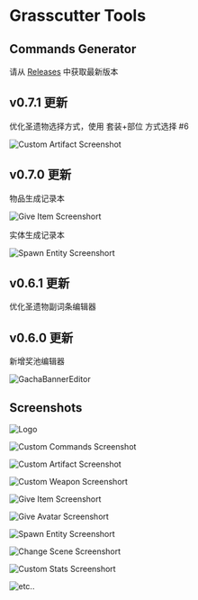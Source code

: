 # Grasscutter Tools
## Commands Generator

请从 [Releases](https://github.com/jie65535/GrasscutterCommandGenerator/releases) 中获取最新版本

## v0.7.1 更新

优化圣遗物选择方式，使用 套装+部位 方式选择 #6

![Custom Artifact Screenshot](Doc/Screenshots/2-CustomArtifact.png)

## v0.7.0 更新

物品生成记录本

![Give Item Screenshort](Doc/Screenshots/4-GiveItem.png)

实体生成记录本

![Spawn Entity Screenshort](Doc/Screenshots/6-SpawnEntity.png)

## v0.6.1 更新

优化圣遗物副词条编辑器

## v0.6.0 更新

新增奖池编辑器

![GachaBannerEditor](Doc/Screenshots/10-GachaBannerEditor.png)

## Screenshots
![Logo](Doc/Screenshots/GrasscutterLogo.png)

![Custom Commands Screenshot](Doc/Screenshots/1-CustomCommands.png)

![Custom Artifact Screenshot](Doc/Screenshots/2-CustomArtifact.png)

![Custom Weapon Screenshort](Doc/Screenshots/3-CustomWeapon.png)

![Give Item Screenshort](Doc/Screenshots/4-GiveItem.png)

![Give Avatar Screenshort](Doc/Screenshots/5-GiveAvatar.png)

![Spawn Entity Screenshort](Doc/Screenshots/6-SpawnEntity.png)

![Change Scene Screenshort](Doc/Screenshots/7-ChangeScene.png)

![Custom Stats Screenshort](Doc/Screenshots/8-CustomStats.png)

![etc..](Doc/Screenshots/9-Etc.png)
